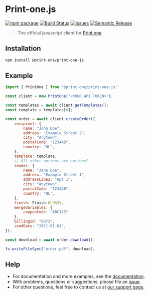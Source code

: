 # Print-one.js

[![npm package][npm-img]][npm-url]
[![Build Status][build-img]][build-url]
[![Issues][issues-img]][issues-url]
[![Semantic Release][semantic-release-img]][semantic-release-url]

[npm-img]:https://img.shields.io/npm/v/@print-one/print-one-js
[npm-url]:https://www.npmjs.com/package/@print-one/print-one-js

[build-img]:https://github.com/Print-one/print-one-js/actions/workflows/release.yml/badge.svg
[build-url]:https://github.com/Print-one/print-one-js/actions/workflows/release.yml

[issues-img]:https://img.shields.io/github/issues/Print-one/print-one-js
[issues-url]:https://github.com/Print-one/print-one-js/issues

[semantic-release-img]:https://img.shields.io/badge/%20%20%F0%9F%93%A6%F0%9F%9A%80-semantic--release-e10079.svg
[semantic-release-url]:https://github.com/semantic-release/semantic-release

> The official javascript client for [Print.one](https://print.one)

## Installation

```bash
npm install @print-one/print-one-js
```

## Example

```js
import { PrintOne } from '@print-one/print-one-js'

const client = new PrintOne("<YOUR API TOKEN>");

const templates = await client.getTemplates();
const template = templates[0];

const order = await client.createOrder({
    recipient: {
        name: "John Doe",
        address: "Example Street 2",
        city: "Anytown",
        postalCode: "1234AB",
        country: "NL",
    },
    template: template,
    // All other options are optional
    sender: {
        name: "Jane Doe",
        address: "Example Street 1",
        addressLine2: "Apt 1",
        city: "Anytown",
        postalCode: "1234AB",
        country: "NL",
    },
    finish: Finish.GLOSSY,
    mergeVariables: {
        couponCode: "ABC123"
    },
    billingId: "8073",
    sendDate: "2021-01-01",
});

const download = await order.download();

fs.writeFileSync("order.pdf", download);
```

## Help

- For documentation and more examples, see the [documentation](https://github.com/Print-one/print-one-js/wiki).
- With problems, questions or suggestions, please file an [issue](https://github.com/Print-one/print-one-js/issues).
- For other questions, feel free to contact us at [our support page](https://printone.atlassian.net/servicedesk/customer/portals).


